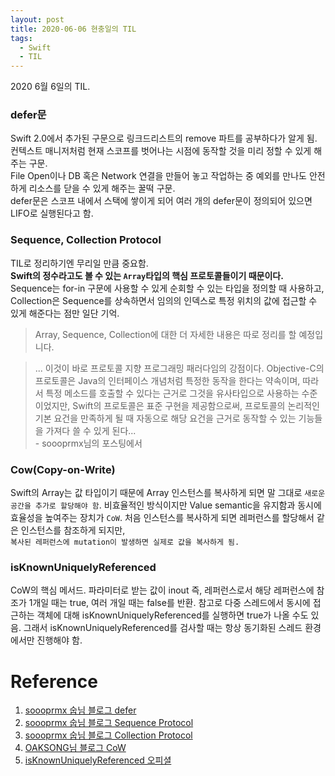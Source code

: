 ```yaml
---
layout: post
title: 2020-06-06 현충일의 TIL
tags:
  - Swift
  - TIL
---
```


2020 6월 6일의 TIL.

### defer문
Swift 2.0에서 추가된 구문으로 링크드리스트의 remove 파트를 공부하다가 알게 됨.<br/>
컨텍스트 매니저처럼 현재 스코프를 벗어나는 시점에 동작할 것을 미리 정할 수 있게 해주는 구문.<br/>
File Open이나 DB 혹은 Network 연결을 만들어 놓고 작업하는 중 예외를 만나도 안전하게 리소스를 닫을 수 있게 해주는 꿀떡 구문.<br/>
defer문은 스코프 내에서 스택에 쌓이게 되어 여러 개의 defer문이 정의되어 있으면 LIFO로 실행된다고 함.

### Sequence, Collection Protocol
TIL로 정리하기엔 무리일 만큼 중요함.<br/>
**Swift의 정수라고도 볼 수 있는 `Array`타입의 핵심 프로토콜들이기 때문이다.**<br/>
Sequence는 for-in 구문에 사용할 수 있게 순회할 수 있는 타입을 정의할 때 사용하고,
Collection은 Sequence를 상속하면서 임의의 인덱스로 특정 위치의 값에 접근할 수 있게 해준다는 점만 일단 기억.
> Array, Sequence, Collection에 대한 더 자세한 내용은 따로 정리를 할 예정입니다.

> ... 이것이 바로 프로토콜 지향 프로그래밍 패러다임의 강점이다. Objective-C의 프로토콜은 Java의 인터페이스 개념처럼 특정한 동작을 한다는 약속이며, 따라서 특정 메소드를 호출할 수 있다는 근거로 그것을 유사타입으로 사용하는 수준이었지만, Swift의 프로토콜은 표준 구현을 제공함으로써, 프로토콜의 논리적인 기본 요건을 만족하게 될 때 자동으로 해당 요건을 근거로 동작할 수 있는 기능들을 가져다 쓸 수 있게 된다...<br/>- soooprmx님의 포스팅에서

### Cow(Copy-on-Write)
Swift의 Array는 값 타입이기 때문에 Array 인스턴스를 복사하게 되면 말 그대로 `새로운 공간을 추가로 할당해야 함`.
비효율적인 방식이지만 Value semantic을 유지함과 동시에 효율성을 높여주는 장치가 `CoW`.
처음 인스턴스를 복사하게 되면 레퍼런스를 할당해서 같은 인스턴스를 참조하게 되지만,<br/>
`복사된 레퍼런스에 mutation이 발생하면 실제로 값을 복사하게 됨.`

### isKnownUniquelyReferenced
CoW의 핵심 메서드.
파라미터로 받는 값이 inout 즉, 레퍼런스로서 해당 레퍼런스에 참조가 1개일 때는 true, 여러 개일 때는 false를 반환.
참고로 다중 스레드에서 동시에 접근하는 객체에 대해 isKnownUniquelyReferenced를 실행하면 true가 나올 수도 있음.
그래서 isKnownUniquelyReferenced를 검사할 때는 항상 동기화된 스레드 환경에서만 진행해야 함.

# Reference
1. [soooprmx 숩님 블로그 defer](https://soooprmx.com/archives/6118)<br/>
2. [soooprmx 숩님 블로그 Sequence Protocol](https://soooprmx.com/archives/7047)<br/>
3. [soooprmx 숩님 블로그 Collection Protocol](https://soooprmx.com/archives/7049)<br/>
4. [OAKSONG님 블로그 CoW](https://oaksong.github.io/2018/01/06/copy-on-write/)<br/>
5. [isKnownUniquelyReferenced 오피셜](https://developer.apple.com/documentation/swift/2429905-isknownuniquelyreferenced)<br/>